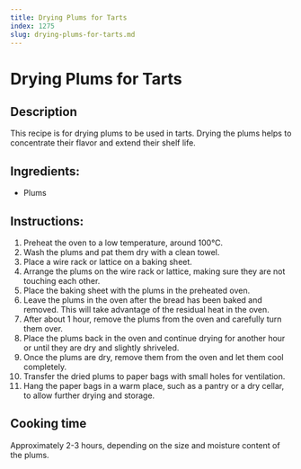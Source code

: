 ```yaml
---
title: Drying Plums for Tarts
index: 1275
slug: drying-plums-for-tarts.md
---
```


# Drying Plums for Tarts

## Description
This recipe is for drying plums to be used in tarts. Drying the plums helps to concentrate their flavor and extend their shelf life.

## Ingredients:
- Plums

## Instructions:
1. Preheat the oven to a low temperature, around 100°C.
2. Wash the plums and pat them dry with a clean towel.
3. Place a wire rack or lattice on a baking sheet.
4. Arrange the plums on the wire rack or lattice, making sure they are not touching each other.
5. Place the baking sheet with the plums in the preheated oven.
6. Leave the plums in the oven after the bread has been baked and removed. This will take advantage of the residual heat in the oven.
7. After about 1 hour, remove the plums from the oven and carefully turn them over.
8. Place the plums back in the oven and continue drying for another hour or until they are dry and slightly shriveled.
9. Once the plums are dry, remove them from the oven and let them cool completely.
10. Transfer the dried plums to paper bags with small holes for ventilation.
11. Hang the paper bags in a warm place, such as a pantry or a dry cellar, to allow further drying and storage.

## Cooking time
Approximately 2-3 hours, depending on the size and moisture content of the plums.